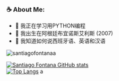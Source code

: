 ### ☕ About Me: 
 - 🌱 我正在学习用PYTHON编程
 - 📌 我出生在阿根廷布宜诺斯艾利斯 (2007)
 - 💬 我知道如何说西班牙语、英语和汉语

<p align="left"> <img src="https://komarev.com/ghpvc/?username=santiagofontanaa&label=Profile%20views&color=0e75b6&style=flat" alt="santiagofontanaa" /> </p>

[![Santiago Fontana GitHub stats](https://github-readme-stats.vercel.app/api?username=santiagofontanaa)](https://github.com/santiagofontanaa/github-readme-stats) <br>
[![Top Langs](https://github-readme-stats.vercel.app/api/top-langs/?username=santiagofontanaa&langs_count=8)](https://github.com/santiagofontanaa/github-readme-stats)
a
